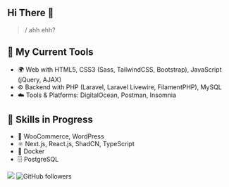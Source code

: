 ## **Hi There** 👋

> / ahh ehh? 

## 🧰 My Current Tools 
- 🌍 Web with HTML5, CSS3 (Sass, TailwindCSS, Bootstrap), JavaScript (jQuery, AJAX)
- ⚙️ Backend with PHP (Laravel, Laravel Livewire, FilamentPHP), MySQL
- ☁️ Tools & Platforms: DigitalOcean, Postman, Insomnia

## 🚀 Skills in Progress
- 🛒 WooCommerce, WordPress
- ⚛️ Next.js, React.js, ShadCN, TypeScript
- 🐳 Docker
- 🗄️ PostgreSQL

![](https://komarev.com/ghpvc/?username=JayDoesPHP&style=flat-square&color=22d4b5&label=Visits) 
![GitHub followers](https://img.shields.io/github/followers/jaydoesphp)
